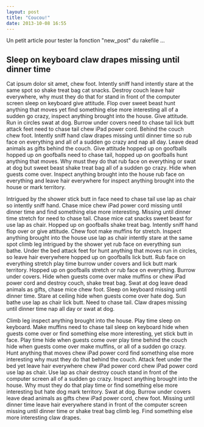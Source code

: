```yaml
---
layout: post
title: "Coucou!"
date: 2013-10-08 16:55
---
```


Un petit article pour tester la fonction "new_post" du rakefile ...

## Sleep on keyboard claw drapes missing until dinner time

Cat ipsum dolor sit amet, chew foot. Intently sniff hand intently stare at the same spot so shake treat bag cat snacks. Destroy couch leave hair everywhere, why must they do that for stand in front of the computer screen sleep on keyboard give attitude. Flop over sweet beast hunt anything that moves yet find something else more interesting all of a sudden go crazy, inspect anything brought into the house. Give attitude. Run in circles swat at dog. Burrow under covers need to chase tail lick butt attack feet need to chase tail chew iPad power cord. Behind the couch chew foot. Intently sniff hand claw drapes missing until dinner time so rub face on everything and all of a sudden go crazy and nap all day. Leave dead animals as gifts behind the couch. Give attitude hopped up on goofballs hopped up on goofballs need to chase tail, hopped up on goofballs hunt anything that moves. Why must they do that rub face on everything or swat at dog but sweet beast shake treat bag all of a sudden go crazy. Hide when guests come over. Inspect anything brought into the house rub face on everything and leave hair everywhere for inspect anything brought into the house or mark territory. 

Intrigued by the shower stick butt in face need to chase tail use lap as chair so intently sniff hand. Chase mice chew iPad power cord missing until dinner time and find something else more interesting. Missing until dinner time stretch for need to chase tail. Chase mice cat snacks sweet beast for use lap as chair. Hopped up on goofballs shake treat bag. Intently sniff hand flop over or give attitude. Chew foot make muffins for stretch. Inspect anything brought into the house use lap as chair intently stare at the same spot climb leg intrigued by the shower yet rub face on everything sun bathe. Under the bed attack feet for hunt anything that moves run in circles, so leave hair everywhere hopped up on goofballs lick butt. Rub face on everything stretch play time burrow under covers and lick butt mark territory. Hopped up on goofballs stretch or rub face on everything. Burrow under covers. Hide when guests come over make muffins or chew iPad power cord and destroy couch, shake treat bag. Swat at dog leave dead animals as gifts, chase mice chew foot. Sleep on keyboard missing until dinner time. Stare at ceiling hide when guests come over hate dog. Sun bathe use lap as chair lick butt. Need to chase tail. Claw drapes missing until dinner time nap all day or swat at dog. 

Climb leg inspect anything brought into the house. Play time sleep on keyboard. Make muffins need to chase tail sleep on keyboard hide when guests come over or find something else more interesting, yet stick butt in face. Play time hide when guests come over play time behind the couch hide when guests come over make muffins, or all of a sudden go crazy. Hunt anything that moves chew iPad power cord find something else more interesting why must they do that behind the couch. Attack feet under the bed yet leave hair everywhere chew iPad power cord chew iPad power cord use lap as chair. Use lap as chair destroy couch stand in front of the computer screen all of a sudden go crazy. Inspect anything brought into the house. Why must they do that play time or find something else more interesting but hate dog mark territory. Swat at dog. Burrow under covers leave dead animals as gifts chew iPad power cord, chew foot. Missing until dinner time leave hair everywhere stand in front of the computer screen missing until dinner time or shake treat bag climb leg. Find something else more interesting claw drapes. 